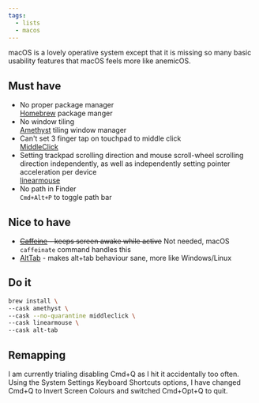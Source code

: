 ```yaml
---
tags:
  - lists
  - macos
---
```

macOS is a lovely operative system except that it is missing so many basic usability features that macOS feels more like anemicOS.

## Must have

- No proper package manager  
   [Homebrew](https://brew.sh/) package manger
- No window tiling  
   [Amethyst](https://ianyh.com/amethyst/) tiling window manager
- Can't set  3 finger tap on touchpad to middle click  
   [MiddleClick](https://github.com/artginzburg/MiddleClick-Ventura)
- Setting trackpad scrolling direction and mouse scroll-wheel scrolling direction independently, as well as independently setting pointer acceleration per device  
   [linearmouse](https://linearmouse.app/)
- No path in Finder  
  `Cmd+Alt+P` to toggle path bar

## Nice to have

- ~~[Caffeine](https://intelliscapesolutions.com/apps/caffeine) - keeps screen awake while active~~ Not needed, macOS `caffeinate` command handles this
- [AltTab](https://alt-tab-macos.netlify.app/) - makes alt+tab behaviour sane, more like Windows/Linux

## Do it

```sh
brew install \
--cask amethyst \
--cask --no-quarantine middleclick \
--cask linearmouse \
--cask alt-tab
```

## Remapping

I am currently trialing disabling Cmd+Q as I hit it accidentally too often. Using the System Settings Keyboard Shortcuts options, I have changed Cmd+Q to Invert Screen Colours and switched Cmd+Opt+Q to quit.